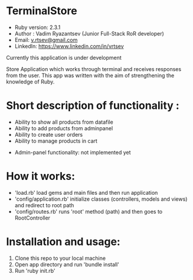 # TerminalStore

- Ruby version: 2.3.1
- Author : Vadim Ryazantsev (Junior Full-Stack RoR developer)
- Email: v.rtsev@gmail.com
- LinkedIn: https://www.linkedin.com/in/vrtsev

Currently this application is under development

Store Application which works through terminal and receives responses from the user.
This app was written with the aim of strengthening the knowledge of Ruby.

# Short description of functionality :
* Ability to show all products from datafile
* Ability to add products from adminpanel
* Ability to create user orders
* Ability to manage products in cart

- Admin-panel functionality: not implemented yet

# How it works:
* 'load.rb' load gems and main files and then run application
* 'config/application.rb' initialize classes (controllers, models and views) and redirect to root path
* 'config/routes.rb' runs 'root' method (path) and then goes to RootController

# Installation and usage:
1. Clone this repo to your local machine
2. Open app directory and run 'bundle install'
3. Run 'ruby init.rb'
